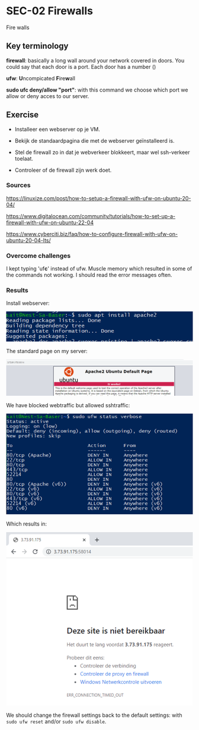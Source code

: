 # SEC-02 Firewalls
Fire walls 

## Key terminology
**firewall**: basically a long wall around your network covered in doors. You could say that each door is a port. Each door has a number ()

**ufw**: **U**ncompicated **F**ire**w**all

**sudo ufc deny/allow "port"**: with this command we choose which port we allow or deny acces to our server. 

## Exercise
- Installeer een webserver op je VM.

- Bekijk de standaardpagina die met de webserver geïnstalleerd is.

- Stel de firewall zo in dat je webverkeer blokkeert, maar wel ssh-verkeer toelaat.

- Controleer of de firewall zijn werk doet.

### Sources
https://linuxize.com/post/how-to-setup-a-firewall-with-ufw-on-ubuntu-20-04/

https://www.digitalocean.com/community/tutorials/how-to-set-up-a-firewall-with-ufw-on-ubuntu-22-04

https://www.cyberciti.biz/faq/how-to-configure-firewall-with-ufw-on-ubuntu-20-04-lts/

### Overcome challenges
I kept typing 'uf**c**' instead of ufw. Muscle memory which resulted in some of the commands not working. I should read the error messages often.

### Results
Install webserver:

![vraag1](../00_includes/SEC/SEC-02-01.png)

The standard page on my server:

![vraag2](../00_includes/SEC/SEC-02-02.png)

We have blocked webtraffic but allowed sshtraffic:

![vraag3](../00_includes/SEC/SEC-02-03.png)

Which results in:

![vraag4](../00_includes/SEC/SEC-02-04.png)

We should change the firewall settings back to the default settings:
with `sudo ufw reset` and/or `sudo ufw disable`. 

